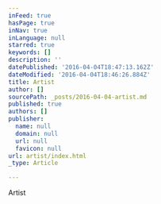 ```yaml
---
inFeed: true
hasPage: true
inNav: true
inLanguage: null
starred: true
keywords: []
description: ''
datePublished: '2016-04-04T18:47:13.162Z'
dateModified: '2016-04-04T18:46:26.884Z'
title: Artist
author: []
sourcePath: _posts/2016-04-04-artist.md
published: true
authors: []
publisher:
  name: null
  domain: null
  url: null
  favicon: null
url: artist/index.html
_type: Article

---
```

Artist